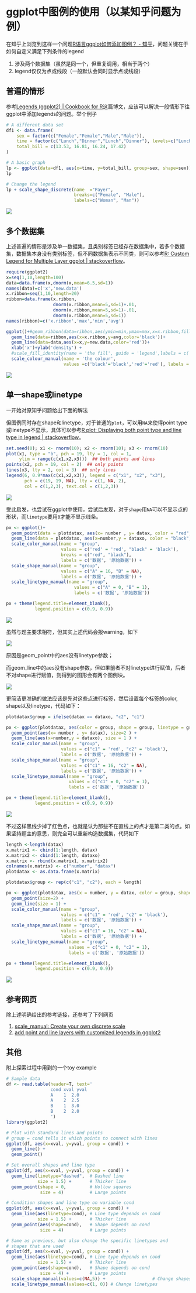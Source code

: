 # ggplot中图例的使用（以某知乎问题为例）

在知乎上浏览到这样一个问题[R语言ggplot如何添加图例？ - 知乎](https://www.zhihu.com/question/267400251)，问题关键在于如何自定义满足下列条件的legend

1. 涉及两个数据集（虽然是同一个，但重复调用，相当于两个）
2. legend仅仅为点或线段（一般默认会同时显示点或线段）

## 普遍的情形

参考[Legends (ggplot2) | Cookbook for R](http://www.cookbook-r.com/Graphs/Legends_(ggplot2)/)这篇博文，应该可以解决一般情形下往ggplot中添加legends的问题。举个例子

```r
# A different data set
df1 <- data.frame(
    sex = factor(c("Female","Female","Male","Male")),
    time = factor(c("Lunch","Dinner","Lunch","Dinner"), levels=c("Lunch","Dinner")),
    total_bill = c(13.53, 16.81, 16.24, 17.42)
)

# A basic graph
lp <- ggplot(data=df1, aes(x=time, y=total_bill, group=sex, shape=sex)) + geom_line() + geom_point()
lp

# Change the legend
lp + scale_shape_discrete(name  ="Payer",
                          breaks=c("Female", "Male"),
                          labels=c("Woman", "Man"))
```

![](toy_legend.png)

## 多个数据集

上述普遍的情形是涉及单一数据集，且类别标签已经存在数据集中，若多个数据集，数据集本身没有类别标签，但不同数据集表示不同类，则可以参考[R: Custom Legend for Multiple Layer ggplot | stackoverflow](https://stackoverflow.com/questions/18394391/r-custom-legend-for-multiple-layer-ggplot)。

```r
require(ggplot2)
x=seq(1,10,length=100)
data=data.frame(x,dnorm(x,mean=6.5,sd=1))
names(data)=c('x','new.data')
x.ribbon=seq(1,10,length=20)
ribbon=data.frame(x.ribbon,
                  dnorm(x.ribbon,mean=5,sd=1)+.01,
                  dnorm(x.ribbon,mean=5,sd=1)-.01,
                  dnorm(x.ribbon,mean=5,sd=1))
names(ribbon)=c('x.ribbon','max','min','avg')

ggplot()+#geom_ribbon(data=ribbon,aes(ymin=min,ymax=max,x=x.ribbon,fill='lightgreen'))+
  geom_line(data=ribbon,aes(x=x.ribbon,y=avg,color='black'))+
  geom_line(data=data,aes(x=x,y=new.data,color='red'))+
  xlab('x')+ylab('density') + 
  #scale_fill_identity(name = 'the fill', guide = 'legend',labels = c('m1')) +
  scale_colour_manual(name = 'the colour', 
                      values =c('black'='black','red'='red'), labels = c('c2','c1'))
```

![](multi_dataset_legends.png)

## 单一shape或linetype

一开始对原知乎问题给出下面的解法

但图例同时存在shape和linetype，对于普通的`plot`，可以用`NA`来使得point type或linetype不显示，具体可以参考[R plot: Displaying both point type and line type in legend | stackoverflow](https://stackoverflow.com/questions/37897984/r-plot-displaying-both-point-type-and-line-type-in-legend)。

```r
set.seed(0); x1 <- rnorm(10); x2 <- rnorm(10); x3 <- rnorm(10)
plot(x1, type = "b", pch = 19, lty = 1, col = 1,
     ylim = range(c(x1,x2,x3)))  ## both points and lines
points(x2, pch = 19, col = 2)  ## only points
lines(x3, lty = 2, col = 3)  ## only lines
legend(6, 0.9*max(c(x1,x2,x3)), legend = c("x1", "x2", "x3"),
       pch = c(19, 19, NA), lty = c(1, NA, 2),
       col = c(1,2,3), text.col = c(1,2,3))
```

![](both_points_lines_in_plot.png)

受此启发，也尝试在ggplot中使用，尝试后发现，对于`shape`用`NA`可以不显示点的形状，而`linetype`要用`0`才能不显示线条。

```r
px <- ggplot()+
  geom_point(data = plotdatax, aes(x= number , y= datax, color = "red", shape = "A", linetype = "A"), size=2 ) +
  geom_line(data = plotdatax, aes(x=number,y = dataxo, color = "black", shape = "B", linetype = "B"), size = 1 ) +
  scale_color_manual(name = "group",
                     values = c('red' = 'red', "black" = 'black'), 
                     breaks = c("red", "black"),
                     labels = c('数据', '原始数据')) + 
  scale_shape_manual(name = "group",
                     values = c("A" = 16, "B" = NA), 
                     labels = c('数据', '原始数据')) + 
  scale_linetype_manual(name = "group",
                          values = c("A" = 0, "B" = 1), 
                          labels = c('数据', '原始数据'))

px + theme(legend.title=element_blank(),
           legend.position = c(0.9, 0.9))
```

![](px.png)

虽然与题主要求相符，但其实上述代码会报warning，如下

![](warnings.png)

原因是geom_point中的aes没有linetype参数；

而geom_line中的aes没有shape参数，但如果前者不对linetype进行赋值，后者不对shape进行赋值，则得到的图形会有两个图例块。

![](px2.png)

更简洁更准确的做法应该是先对这些点进行标签，然后设置每个标签的color, shape以及linetype，代码如下：

```r
plotdatax$group = ifelse(datax == dataxo, "c2", "c1")

px <- ggplot(plotdatax, aes(color = group, shape = group, linetype = group))+
  geom_point(aes(x= number , y= datax), size=2 ) +
  geom_line(aes(x=number,y = dataxo), size = 1 ) +
  scale_color_manual(name = "group",
                     values = c("c1" = 'red', "c2" = 'black'), 
                     labels = c('数据', '原始数据')) + 
  scale_shape_manual(name = "group",
                     values = c("c1" = 16, "c2" = NA), 
                     labels = c('数据', '原始数据')) + 
  scale_linetype_manual(name = "group",
                        values = c("c1" = 0, "c2" = 1), 
                        labels = c('数据', '原始数据'))

px + theme(legend.title=element_blank(),
           legend.position = c(0.9, 0.9))
```

![](px3.png)

不过这样黑线少掉了红色点，也就是认为那些不在直线上的点才是第二类的点。如果坚持题主的意思，则完全可以重新构造数据集，代码如下

```r
length <-length(datax)
x.matrix1 <- cbind(1:length, datax)
x.matrix2 <- cbind(1:length, dataxo)
x.matrix <- rbind(x.matrix1, x.matrix2)
colnames(x.matrix) <- c("number", "datax")
plotdatax <- as.data.frame(x.matrix)

plotdatax$group <- rep(c("c1", "c2"), each = length)

px <- ggplot(plotdatax, aes(x = number, y = datax, color = group, shape = group, linetype = group))+
  geom_point(size=2) +
  geom_line(size = 1) +
  scale_color_manual(name = "group",
                     values = c("c1" = 'red', "c2" = 'black'), 
                     labels = c('数据', '原始数据')) + 
  scale_shape_manual(name = "group",
                     values = c("c1" = 16, "c2" = NA), 
                     labels = c('数据', '原始数据')) + 
  scale_linetype_manual(name = "group",
                        values = c("c1" = 0, "c2" = 1), 
                        labels = c('数据', '原始数据'))

px + theme(legend.title=element_blank(),
           legend.position = c(0.9, 0.9))
```

![](px4.png)

## 参考网页

除上述明确给出的参考链接，还参考了下列网页

1. [scale_manual: Create your own discrete scale](https://rdrr.io/cran/ggplot2/man/scale_manual.html)
2. [add point and line layers with customized legends in ggplot2](https://stackoverflow.com/questions/26196606/add-point-and-line-layers-with-customized-legends-in-ggplot2)

## 其他

附上探索过程中用到的一个toy example

```r
# Sample data
df <- read.table(header=T, text='
                 cond xval yval
                 A    1  2.0
                 A    2  2.5
                 B    1  3.0
                 B    2  2.0
                 ')
library(ggplot2)

# Plot with standard lines and points
# group = cond tells it which points to connect with lines
ggplot(df, aes(x=xval, y=yval, group = cond)) +
  geom_line() +
  geom_point()

# Set overall shapes and line type
ggplot(df, aes(x=xval, y=yval, group = cond)) +
  geom_line(linetype="dashed",  # Dashed line
            size = 1.5) +       # Thicker line
  geom_point(shape = 0,         # Hollow squares
             size = 4)          # Large points

# Condition shapes and line type on variable cond
ggplot(df, aes(x=xval, y=yval, group = cond)) +
  geom_line(aes(linetype=cond), # Line type depends on cond
            size = 1.5) +       # Thicker line
  geom_point(aes(shape=cond),   # Shape depends on cond
             size = 4)          # Large points

# Same as previous, but also change the specific linetypes and
# shapes that are used
ggplot(df, aes(x=xval, y=yval, group = cond)) +
  geom_line(aes(linetype=cond), # Line type depends on cond
            size = 1.5) +       # Thicker line
  geom_point(aes(shape=cond),   # Shape depends on cond
             size = 4) +        # Large points
  scale_shape_manual(values=c(NA,5)) +                  # Change shapes
  scale_linetype_manual(values=c(1, 0)) # Change linetypes
```